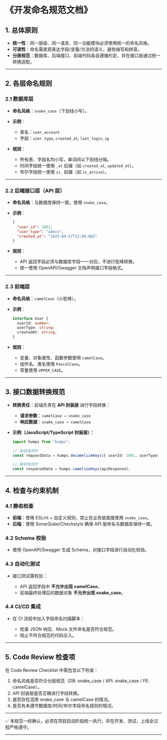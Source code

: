 
# 《开发命名规范文档》

## 1. 总体原则

* **统一性**：同一层级、同一语言、同一功能模块必须使用统一的命名风格。
* **可读性**：命名需直观表达字段/变量/方法的语义，避免缩写和拼音。
* **分层规范**：数据库、后端接口、前端代码各自遵循约定，并在接口层通过统一转换适配。

---

## 2. 各层命名规则

### 2.1 数据库层

* **命名风格**：`snake_case`（下划线小写）。
* **示例**：

  * 表名：`user_account`
  * 字段：`user_type`, `created_at`, `last_login_ip`
* **规则**：

  * 所有表、字段名均小写，单词间以下划线分隔。
  * 时间字段统一使用 `_at` 后缀（如 `created_at`, `updated_at`）。
  * 布尔字段统一使用 `is_` 前缀（如 `is_active`）。

---

### 2.2 后端接口层（API 层）

* **命名风格**：与数据库保持一致，使用 `snake_case`。
* **示例**：

  ```json
  {
    "user_id": 1001,
    "user_type": "admin",
    "created_at": "2025-09-27T12:00:00Z"
  }
  ```
* **规则**：

  * API 返回字段必须与数据库字段一一对应，不进行驼峰转换。
  * 统一使用 OpenAPI/Swagger 文档声明接口字段格式。

---

### 2.3 前端层

* **命名风格**：`camelCase`（小驼峰）。
* **示例**：

  ```ts
  interface User {
    userId: number;
    userType: string;
    createdAt: string;
  }
  ```
* **规则**：

  * 变量、对象属性、函数参数使用 `camelCase`。
  * 组件名、类名使用 `PascalCase`。
  * 常量使用 `UPPER_CASE`。

---

## 3. 接口数据转换规范

* **转换责任**：前端负责在 **API 封装层** 进行字段转换：

  * **请求参数**：`camelCase → snake_case`
  * **响应数据**：`snake_case → camelCase`
* **示例（JavaScript/TypeScript 封装层）：**

  ```ts
  import humps from "humps";

  // 发送请求时
  const requestData = humps.decamelizeKeys({ userId: 1001, userType: "admin" });

  // 接收响应时
  const responseData = humps.camelizeKeys(apiResponse);
  ```

---

## 4. 检查与约束机制

### 4.1 静态检查

* **前端**：使用 ESLint + 自定义规则，禁止在业务层直接使用 `snake_case`。
* **后端**：使用 SonarQube/Checkstyle 确保 API 层命名与数据库保持一致。

### 4.2 Schema 校验

* 使用 OpenAPI/Swagger 生成 Schema，对接口字段进行自动化校验。

### 4.3 自动化测试

* 接口测试需校验：

  * API 返回字段中 **不允许出现 camelCase**。
  * 前端最终处理后的数据对象 **不允许出现 snake_case**。

### 4.4 CI/CD 集成

* 在 CI 流程中加入字段命名扫描脚本：

  * 检查 JSON 响应、Mock 文件命名是否符合规范。
  * 阻止不符合规范的代码合入。

---

## 5. Code Review 检查项

在 Code Review Checklist 中需包含以下检查：

1. 命名风格是否符合分层规范（DB: snake_case / API: snake_case / FE: camelCase）。
2. API 封装层是否正确进行字段转换。
3. 是否存在混用 snake_case 与 camelCase 的情况。
4. 是否有未遵守数据库/时间/布尔字段命名规则的情况。

---

✅ 本规范一经确认，必须在项目启动阶段统一执行，并在开发、测试、上线全过程严格遵守。

---
